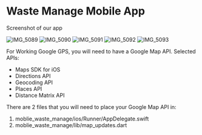 # Waste Manage Mobile App

Screenshot of our app

![IMG_5089](https://github.com/user-attachments/assets/7cc4b5a9-df9e-4306-b86d-140aad9fb1b9)
![IMG_5090](https://github.com/user-attachments/assets/f9ce4801-1046-4f75-a020-3ee0cee43b81)
![IMG_5091](https://github.com/user-attachments/assets/58523c55-5f46-4de5-bee3-94b295240c1d)
![IMG_5092](https://github.com/user-attachments/assets/7d90b418-80ee-4136-bb53-0c5b29cdb38f)
![IMG_5093](https://github.com/user-attachments/assets/2f5c8a27-8391-4e32-8ba3-c610d750b3a8)

For Working Google GPS, you will need to have a Google Map API.
Selected APIs:
- Maps SDK for iOS
- Directions API
- Geocoding API
- Places API
- Distance Matrix API


There are 2 files that you will need to place your Google Map API in:
1. moblie_waste_manage/ios/Runner/AppDelegate.swift
2. moblie_waste_manage/lib/map_updates.dart






